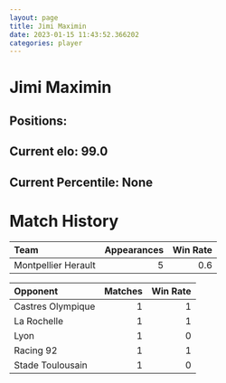 ```yaml
---  
layout: page  
title: Jimi Maximin  
date: 2023-01-15 11:43:52.366202  
categories: player  
---
```

# Jimi Maximin

## Positions: 

## Current elo: 99.0

## Current Percentile: None

# Match History


| Team                |   Appearances |   Win Rate |
|:--------------------|--------------:|-----------:|
| Montpellier Herault |             5 |        0.6 |

| Opponent          |   Matches |   Win Rate |
|:------------------|----------:|-----------:|
| Castres Olympique |         1 |          1 |
| La Rochelle       |         1 |          1 |
| Lyon              |         1 |          0 |
| Racing 92         |         1 |          1 |
| Stade Toulousain  |         1 |          0 |